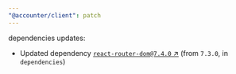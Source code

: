 ```yaml
---
"@accounter/client": patch
---
```

dependencies updates:
  - Updated dependency [`react-router-dom@7.4.0` ↗︎](https://www.npmjs.com/package/react-router-dom/v/7.4.0) (from `7.3.0`, in `dependencies`)
